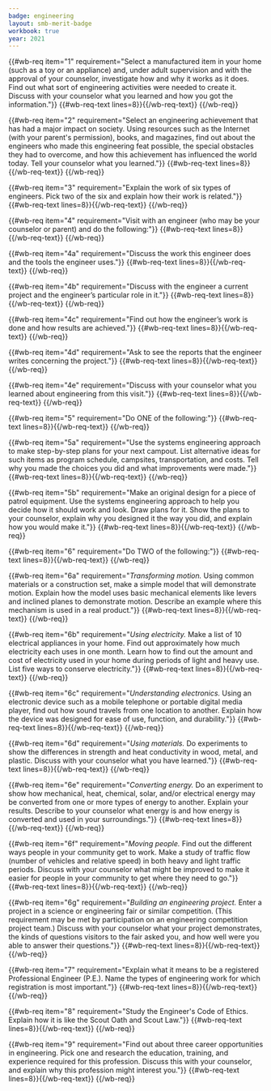 ```yaml
---
badge: engineering
layout: smb-merit-badge
workbook: true
year: 2021
---
```



{{#wb-req item="1" requirement="Select a manufactured item in your home (such as a toy or an appliance) and, under adult supervision and with the approval of your counselor, investigate how and why it works as it does. Find out what sort of engineering activities were needed to create it. Discuss with your counselor what you learned and how you got the information."}}
{{#wb-req-text lines=8}}{{/wb-req-text}}
{{/wb-req}}

{{#wb-req item="2" requirement="Select an engineering achievement that has had a major impact on society. Using resources such as the Internet (with your parent's permission), books, and magazines, find out about the engineers who made this engineering feat possible, the special obstacles they had to overcome, and how this achievement has influenced the world today. Tell your counselor what you learned."}}
{{#wb-req-text lines=8}}{{/wb-req-text}}
{{/wb-req}}

{{#wb-req item="3" requirement="Explain the work of six types of engineers. Pick two of the six and explain how their work is related."}}
{{#wb-req-text lines=8}}{{/wb-req-text}}
{{/wb-req}}

{{#wb-req item="4" requirement="Visit with an engineer (who may be your counselor or parent) and do the following:"}}
{{#wb-req-text lines=8}}{{/wb-req-text}}
{{/wb-req}}

{{#wb-req item="4a" requirement="Discuss the work this engineer does and the tools the engineer uses."}}
{{#wb-req-text lines=8}}{{/wb-req-text}}
{{/wb-req}}

{{#wb-req item="4b" requirement="Discuss with the engineer a current project and the engineer’s particular role in it."}}
{{#wb-req-text lines=8}}{{/wb-req-text}}
{{/wb-req}}

{{#wb-req item="4c" requirement="Find out how the engineer’s work is done and how results are achieved."}}
{{#wb-req-text lines=8}}{{/wb-req-text}}
{{/wb-req}}

{{#wb-req item="4d" requirement="Ask to see the reports that the engineer writes concerning the project."}}
{{#wb-req-text lines=8}}{{/wb-req-text}}
{{/wb-req}}

{{#wb-req item="4e" requirement="Discuss with your counselor what you learned about engineering from this visit."}}
{{#wb-req-text lines=8}}{{/wb-req-text}}
{{/wb-req}}

{{#wb-req item="5" requirement="Do ONE of the following:"}}
{{#wb-req-text lines=8}}{{/wb-req-text}}
{{/wb-req}}

{{#wb-req item="5a" requirement="Use the systems engineering approach to make step-by-step plans for your next campout. List alternative ideas for such items as program schedule, campsites, transportation, and costs. Tell why you made the choices you did and what improvements were made."}}
{{#wb-req-text lines=8}}{{/wb-req-text}}
{{/wb-req}}

{{#wb-req item="5b" requirement="Make an original design for a piece of patrol equipment. Use the systems engineering approach to help you decide how it should work and look. Draw plans for it. Show the plans to your counselor, explain why you designed it the way you did, and explain how you would make it."}}
{{#wb-req-text lines=8}}{{/wb-req-text}}
{{/wb-req}}

{{#wb-req item="6" requirement="Do TWO of the following:"}}
{{#wb-req-text lines=8}}{{/wb-req-text}}
{{/wb-req}}

{{#wb-req item="6a" requirement="*Transforming motion.* Using common materials or a construction set, make a simple model that will demonstrate motion. Explain how the model uses basic mechanical elements like levers and inclined planes to demonstrate motion. Describe an example where this mechanism is used in a real product."}}
{{#wb-req-text lines=8}}{{/wb-req-text}}
{{/wb-req}}

{{#wb-req item="6b" requirement="*Using electricity.* Make a list of 10 electrical appliances in your home. Find out approximately how much electricity each uses in one month. Learn how to find out the amount and cost of electricity used in your home during periods of light and heavy use. List five ways to conserve electricity."}}
{{#wb-req-text lines=8}}{{/wb-req-text}}
{{/wb-req}}

{{#wb-req item="6c" requirement="*Understanding electronics.* Using an electronic device such as a mobile telephone or portable digital media player, find out how sound travels from one location to another. Explain how the device was designed for ease of use, function, and durability."}}
{{#wb-req-text lines=8}}{{/wb-req-text}}
{{/wb-req}}

{{#wb-req item="6d" requirement="*Using materials.* Do experiments to show the differences in strength and heat conductivity in wood, metal, and plastic. Discuss with your counselor what you have learned."}}
{{#wb-req-text lines=8}}{{/wb-req-text}}
{{/wb-req}}

{{#wb-req item="6e" requirement="*Converting energy.* Do an experiment to show how mechanical, heat, chemical, solar, and/or electrical energy may be converted from one or more types of energy to another. Explain your results. Describe to your counselor what energy is and how energy is converted and used in your surroundings."}}
{{#wb-req-text lines=8}}{{/wb-req-text}}
{{/wb-req}}

{{#wb-req item="6f" requirement="*Moving people.* Find out the different ways people in your community get to work. Make a study of traffic flow (number of vehicles and relative speed) in both heavy and light traffic periods. Discuss with your counselor what might be improved to make it easier for people in your community to get where they need to go."}}
{{#wb-req-text lines=8}}{{/wb-req-text}}
{{/wb-req}}

{{#wb-req item="6g" requirement="*Building an engineering project.* Enter a project in a science or engineering fair or similar competition. (This requirement may be met by participation on an engineering competition project team.) Discuss with your counselor what your project demonstrates, the kinds of questions visitors to the fair asked you, and how well were you able to answer their questions."}}
{{#wb-req-text lines=8}}{{/wb-req-text}}
{{/wb-req}}

{{#wb-req item="7" requirement="Explain what it means to be a registered Professional Engineer (P.E.). Name the types of engineering work for which registration is most important."}}
{{#wb-req-text lines=8}}{{/wb-req-text}}
{{/wb-req}}

{{#wb-req item="8" requirement="Study the Engineer's Code of Ethics. Explain how it is like the Scout Oath and Scout Law."}}
{{#wb-req-text lines=8}}{{/wb-req-text}}
{{/wb-req}}

{{#wb-req item="9" requirement="Find out about three career opportunities in engineering. Pick one and research the education, training, and experience required for this profession. Discuss this with your counselor, and explain why this profession might interest you."}}
{{#wb-req-text lines=8}}{{/wb-req-text}}
{{/wb-req}}
